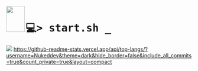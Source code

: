 <img align="left" width="50" height="70" src="https://video-public.canva.com/VAFAiMSzymo/v/20b689ac5a.gif" />

<h1>
    <tt>💻> start.sh _</tt>
</h1>

![](https://github-readme-stats.vercel.app/api?username=Nukeddev&hide=issues,contribs&theme=dark&hide_border=false&layout=compact) https://github-readme-stats.vercel.app/api/top-langs/?username=Nukeddev&theme=dark&hide_border=false&include_all_commits=true&count_private=true&layout=compact<br>

